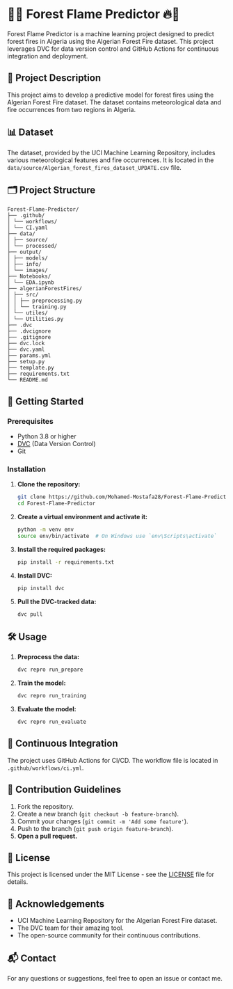 # 🌲🔥 Forest Flame Predictor 🔥🌲

Forest Flame Predictor is a machine learning project designed to predict forest fires in Algeria using the Algerian Forest Fire dataset. This project leverages DVC for data version control and GitHub Actions for continuous integration and deployment.

## 📜 Project Description

This project aims to develop a predictive model for forest fires using the Algerian Forest Fire dataset. The dataset contains meteorological data and fire occurrences from two regions in Algeria.

## 📊 Dataset

The dataset, provided by the UCI Machine Learning Repository, includes various meteorological features and fire occurrences. It is located in the `data/source/Algerian_forest_fires_dataset_UPDATE.csv` file.

## 🗂 Project Structure
```
Forest-Flame-Predictor/
├── .github/
│ └── workflows/
│ └── CI.yaml
├── data/
│ ├── source/
│ └── processed/
├── output/
│ ├── models/
│ ├── info/
│ └── images/
├── Notebooks/
│ └── EDA.ipynb
├── algerianForestFires/
│ ├── src/
│ │ ├── preprocessing.py
│ │ └── training.py
│ └── utiles/
│ └── Utilities.py
├── .dvc
├── .dvcignore
├── .gitignore
├── dvc.lock
├── dvc.yaml
├── params.yml
├── setup.py
├── template.py
├── requirements.txt
└── README.md
```

## 🚀 Getting Started

### Prerequisites

- Python 3.8 or higher
- [DVC](https://dvc.org/doc/install) (Data Version Control)
- Git

### Installation

1. **Clone the repository:**

    ```bash
    git clone https://github.com/Mohamed-Mostafa28/Forest-Flame-Predictor.git
    cd Forest-Flame-Predictor
    ```

2. **Create a virtual environment and activate it:**

    ```bash
    python -m venv env
    source env/bin/activate  # On Windows use `env\Scripts\activate`
    ```

3. **Install the required packages:**

    ```bash
    pip install -r requirements.txt
    ```

4. **Install DVC:**

    ```bash
    pip install dvc
    ```

5. **Pull the DVC-tracked data:**

    ```bash
    dvc pull
    ```

## 🛠 Usage

1. **Preprocess the data:**

    ```bash
    dvc repro run_prepare
    ```

2. **Train the model:**

    ```bash
    dvc repro run_training
    ```

3. **Evaluate the model:**

    ```bash
    dvc repro run_evaluate
    ```

## 🔄 Continuous Integration

The project uses GitHub Actions for CI/CD. The workflow file is located in `.github/workflows/ci.yml`.

## 🤝 Contribution Guidelines

1. Fork the repository.
2. Create a new branch (`git checkout -b feature-branch`).
3. Commit your changes (`git commit -m 'Add some feature'`).
4. Push to the branch (`git push origin feature-branch`).
5. **Open a pull request.**

## 📜 License

This project is licensed under the MIT License - see the [LICENSE](LICENSE) file for details.

## 🙏 Acknowledgements

- UCI Machine Learning Repository for the Algerian Forest Fire dataset.
- The DVC team for their amazing tool.
- The open-source community for their continuous contributions.

## 📬 Contact

For any questions or suggestions, feel free to open an issue or contact me.





